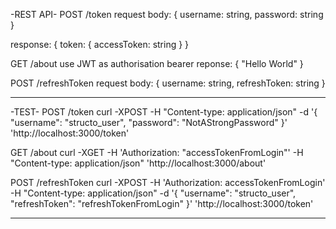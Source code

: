 -REST API-
POST /token
request body:
{
username: string,
password: string
}

response:
{
token: {
accessToken: string
}
}

GET /about
use JWT as authorisation bearer
reponse:
{
"Hello World"
}

POST /refreshToken
request body:
{
username: string,
refreshToken: string
}

---

-TEST-
POST /token
curl -XPOST -H "Content-type: application/json" -d '{
"username": "structo_user",
"password": "NotAStrongPassword"
}' 'http://localhost:3000/token'

GET /about
curl -XGET -H 'Authorization: "accessTokenFromLogin"' -H "Content-type: application/json" 'http://localhost:3000/about'

POST /refreshToken
curl -XPOST -H 'Authorization: accessTokenFromLogin' -H "Content-type: application/json" -d '{
"username": "structo_user",
"refreshToken": "refreshTokenFromLogin"
}' 'http://localhost:3000/token'

---
